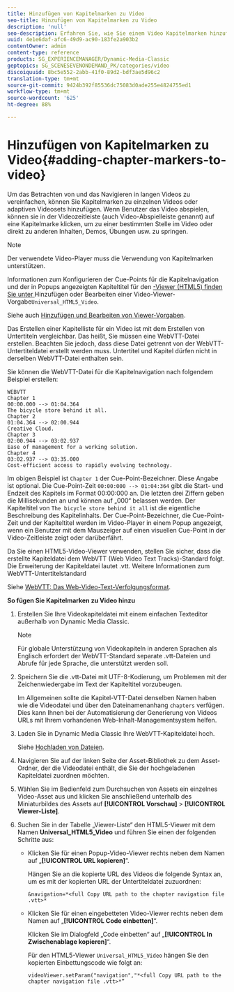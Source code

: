 ```yaml
---
title: Hinzufügen von Kapitelmarken zu Video
seo-title: Hinzufügen von Kapitelmarken zu Video
description: 'null'
seo-description: Erfahren Sie, wie Sie einem Video Kapitelmarken hinzufügen.
uuid: 4e1e6daf-afc6-49d9-ac90-183fe2a903b2
contentOwner: admin
content-type: reference
products: SG_EXPERIENCEMANAGER/Dynamic-Media-Classic
geptopics: SG_SCENESEVENONDEMAND_PK/categories/video
discoiquuid: 8bc5e552-2abb-41f0-89d2-bdf3ae5d96c2
translation-type: tm+mt
source-git-commit: 9424b392f85536dc75083d0ade255e4824755ed1
workflow-type: tm+mt
source-wordcount: '625'
ht-degree: 88%

---
```



# Hinzufügen von Kapitelmarken zu Video{#adding-chapter-markers-to-video}

Um das Betrachten von und das Navigieren in langen Videos zu vereinfachen, können Sie Kapitelmarken zu einzelnen Videos oder adaptiven Videosets hinzufügen. Wenn Benutzer das Video abspielen, können sie in der Videozeitleiste (auch Video-Abspielleiste genannt) auf eine Kapitelmarke klicken, um zu einer bestimmten Stelle im Video oder direkt zu anderen Inhalten, Demos, Übungen usw. zu springen.

>[!NOTE]
>
>Der verwendete Video-Player muss die Verwendung von Kapitelmarken unterstützen. 

Informationen zum Konfigurieren der Cue-Points für die Kapitelnavigation und der in Popups angezeigten Kapiteltitel für den [-Viewer (HTML5) finden Sie unter ](previewing-videos-video-viewer.md#adding_or_editing_a_video_viewer_preset)Hinzufügen oder Bearbeiten einer Video-Viewer-Vorgabe`Universal_HTML5_Video`.

Siehe auch [Hinzufügen und Bearbeiten von Viewer-Vorgaben](application-setup.md#adding_and_editing_viewer_presets).

Das Erstellen einer Kapitelliste für ein Video ist mit dem Erstellen von Untertiteln vergleichbar. Das heißt, Sie müssen eine WebVTT-Datei erstellen. Beachten Sie jedoch, dass diese Datei getrennt von der WebVTT-Untertiteldatei erstellt werden muss. Untertitel und Kapitel dürfen nicht in derselben WebVTT-Datei enthalten sein.

Sie können die WebVTT-Datei für die Kapitelnavigation nach folgendem Beispiel erstellen:

```as3
WEBVTT 
Chapter 1 
00:00.000 --> 01:04.364 
The bicycle store behind it all. 
Chapter 2 
01:04.364 --> 02:00.944 
Creative Cloud. 
Chapter 3 
02:00.944 --> 03:02.937 
Ease of management for a working solution. 
Chapter 4 
03:02.937 --> 03:35.000 
Cost-efficient access to rapidly evolving technology.
```

Im obigen Beispiel ist `Chapter 1` der Cue-Point-Bezeichner. Diese Angabe ist optional. Die Cue-Point-Zeit `00:00:000 --> 01:04:364` gibt die Start- und Endzeit des Kapitels im Format 00:00:000 an. Die letzten drei Ziffern geben die Millisekunden an und können auf „000“ belassen werden. Der Kapiteltitel von `The bicycle store behind it all` ist die eigentliche Beschreibung des Kapitelinhalts. Der Cue-Point-Bezeichner, die Cue-Point-Zeit und der Kapiteltitel werden im Video-Player in einem Popup angezeigt, wenn ein Benutzer mit dem Mauszeiger auf einen visuellen Cue-Point in der Video-Zeitleiste zeigt oder darüberfährt.

Da Sie einen HTML5-Video-Viewer verwenden, stellen Sie sicher, dass die erstellte Kapiteldatei dem WebVTT (Web Video Text Tracks)-Standard folgt. Die Erweiterung der Kapiteldatei lautet .vtt. Weitere Informationen zum WebVTT-Untertitelstandard

Siehe [WebVTT: Das Web-Video-Text-Verfolgungsformat](https://dev.w3.org/html5/webvtt/).

**So fügen Sie Kapitelmarken zu Video hinzu**

1. Erstellen Sie Ihre Videokapiteldatei mit einem einfachen Texteditor außerhalb von Dynamic Media Classic.

   >[!NOTE]
   >
   >Für globale Unterstützung von Videokapiteln in anderen Sprachen als Englisch erfordert der WebVTT-Standard separate .vtt-Dateien und Abrufe für jede Sprache, die unterstützt werden soll.

1. Speichern Sie die .vtt-Datei mit UTF-8-Kodierung, um Problemen mit der Zeichenwiedergabe im Text der Kapiteltitel vorzubeugen.

   Im Allgemeinen sollte die Kapitel-VTT-Datei denselben Namen haben wie die Videodatei und über den Dateinamenanhang `chapters` verfügen. Dies kann Ihnen bei der Automatisierung der Generierung von Videos URLs mit Ihrem vorhandenen Web-Inhalt-Managementsystem helfen.

1. Laden Sie in Dynamic Media Classic Ihre WebVTT-Kapiteldatei hoch.

   Siehe [Hochladen von Dateien](uploading-files.md#uploading_files).

1. Navigieren Sie auf der linken Seite der Asset-Bibliothek zu dem Asset-Ordner, der die Videodatei enthält, die Sie der hochgeladenen Kapiteldatei zuordnen möchten.
1. Wählen Sie im Bedienfeld zum Durchsuchen von Assets ein einzelnes Video-Asset aus und klicken Sie anschließend unterhalb des Miniaturbildes des Assets auf **[!UICONTROL Vorschau]** > **[!UICONTROL Viewer-Liste]**.
1. Suchen Sie in der Tabelle „Viewer-Liste“ den HTML5-Viewer mit dem Namen **Universal_HTML5_Video** und führen Sie einen der folgenden Schritte aus:

   * Klicken Sie für einen Popup-Video-Viewer rechts neben dem Namen auf „**[!UICONTROL URL kopieren]**“.

      Hängen Sie an die kopierte URL des Videos die folgende Syntax an, um es mit der kopierten URL der Untertiteldatei zuzuordnen:

      `&navigation=*<full Copy URL path to the chapter navigation file .vtt>*`

   * Klicken Sie für einen eingebetteten Video-Viewer rechts neben dem Namen auf „**[!UICONTROL Code einbetten]**“.

      Klicken Sie im Dialogfeld „Code einbetten“ auf „**[!UICONTROL In Zwischenablage kopieren]**“.

      Für den HTML5-Viewer `Universal_HTML5_Video` hängen Sie den kopierten Einbettungscode wie folgt an:

      `videoViewer.setParam("navigation","*<full Copy URL path to the chapter navigation file .vtt>*”`

